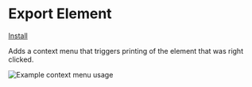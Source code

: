 # Export Element

[Install](https://github.com/iamogbz/oh-my-scripts/raw/gh-pages/export-element.user.js)

Adds a context menu that triggers printing of the element that was right clicked.

![Example context menu usage](https://private-user-images.githubusercontent.com/2528959/397184931-13fc7c23-6728-4973-8348-2f49a1f4320f.png)
